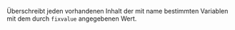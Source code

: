 Überschreibt jeden vorhandenen Inhalt der mit name bestimmten Variablen mit dem durch `fixvalue` angegebenen Wert.